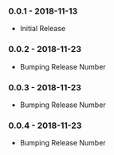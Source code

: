 ### 0.0.1 - 2018-11-13
* Initial Release

### 0.0.2 - 2018-11-23
* Bumping Release Number

### 0.0.3 - 2018-11-23
* Bumping Release Number

### 0.0.4 - 2018-11-23
* Bumping Release Number